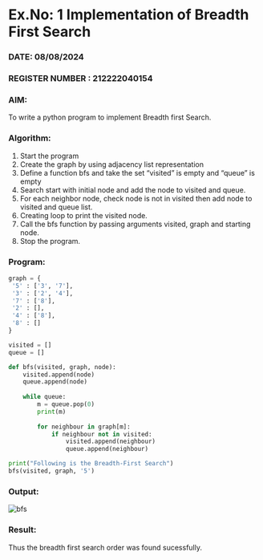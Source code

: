 # Ex.No: 1  Implementation of Breadth First Search 
### DATE:  08/08/2024                                                                           
### REGISTER NUMBER : 212222040154
### AIM: 
To write a python program to implement Breadth first Search. 
### Algorithm:
1. Start the program
2. Create the graph by using adjacency list representation
3. Define a function bfs and take the set “visited” is empty and “queue” is empty
4. Search start with initial node and add the node to visited and queue.
5. For each neighbor node, check node is not in visited then add node to visited and queue list.
6.  Creating loop to print the visited node.
7.   Call the bfs function by passing arguments visited, graph and starting node.
8.   Stop the program.
### Program:
```python
graph = {
 '5' : ['3', '7'],
 '3' : ['2', '4'],
 '7' : ['8'],
 '2' : [],
 '4' : ['8'],
 '8' : []
}

visited = [] 
queue = []    

def bfs(visited, graph, node):  
    visited.append(node)
    queue.append(node)
    
    while queue:  
        m = queue.pop(0)
        print(m)
        
        for neighbour in graph[m]:
            if neighbour not in visited:
                visited.append(neighbour)
                queue.append(neighbour)

print("Following is the Breadth-First Search")
bfs(visited, graph, '5')
```
### Output:
![bfs](https://github.com/user-attachments/assets/458573a2-839a-4bfe-986a-07763976a38c)




### Result:
Thus the breadth first search order was found sucessfully.
